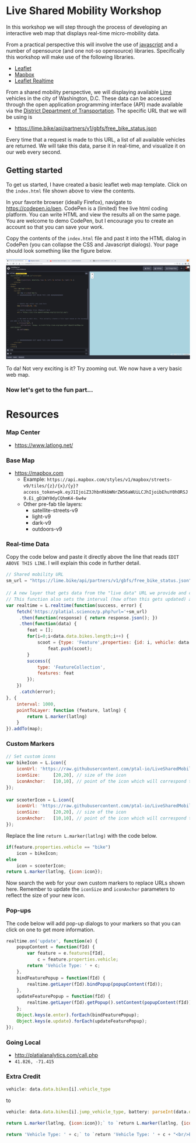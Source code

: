# Live Shared Mobility Workshop

In this workshop we will step through the process of developing an interactive web map that displays real-time micro-mobility data.  

From a practical perspective this will involve the use of [javascript](https://www.w3schools.com/js/) and a number of opensource (and one not-so opensource) libraries.  Specifically this workshop will make use of the following libraries.

  * [Leaflet](https://leafletjs.com/)
  * [Mapbox](https://www.mapbox.com/)
  * [Leaflet Realtime](https://github.com/perliedman/leaflet-realtime)

From a shared mobility perspective, we will displaying available [Lime](https://www.li.me/electric-scooter) vehicles in the city of Washington, D.C.  These data can be accessed through the open application programming interface (API) made available via the [District Department of Transportation](https://ddot.dc.gov/page/dockless-api). The specific URL that we will be using is

  * https://lime.bike/api/partners/v1/gbfs/free_bike_status.json

Every time that a request is made to this URL, a list of all available vehicles are returned.  We will take this data, parse it in real-time, and visualize it on our web every second.

## Getting started

To get us started, I have created a basic leaflet web map template.  Click on the `index.html` file shown above to view the contents.

In your favorite browser (ideally Firefox), navigate to https://codepen.io/pen.  CodePen is a (limited) free live html coding platform.  You can write HTML and view the results all on the same page.  You are welcome to demo CodePen, but I encourage you to create an account so that you can save your work.


Copy the contents of the `index.html` file and past it into the HTML dialog in CodePen (you can collapse the CSS and Javascript dialogs).  Your page should look something like the figure below.

![preliminary index file](https://github.com/ptal-io/LiveSharedMobility/blob/master/workshop_assets/first.png "Preliminary Index Page")

To da!  Not very exciting is it?  Try zooming out.  We now have a very basic web map.

### Now let's get to the fun part...



# Resources

### Map Center
  * https://www.latlong.net/

### Base Map
  * https://mapbox.com
    * Example: `https://api.mapbox.com/styles/v1/mapbox/streets-v9/tiles/{z}/{x}/{y}?access_token=pk.eyJ1IjoiZ3JhbnRkbWNrZW56aWUiLCJhIjoibEhuY0hORSJ9.Ei_gD1WY0dyCQhmK4-6w4w`
    * Other pre-fab tile layers:
      * satellite-streets-v9
	  * light-v9
	  * dark-v9
	  * outdoors-v9

### Real-time Data

Copy the code below and paste it directly above the line that reads `EDIT ABOVE THIS LINE`.  I will explain this code in further detail.

```javascript
// Shared mobility URL
sm_url = "https://lime.bike/api/partners/v1/gbfs/free_bike_status.json";

// A new layer that gets data from the "live data" URL we provide and converts it into GeoJSON format.
// This function also sets the interval (how often this gets updated) as well as the style for the markers
var realtime = L.realtime(function(success, error) {
    fetch('https://platial.science/p.php?url='+sm_url)
     .then(function(response) { return response.json(); })
     .then(function(data) {
        feat = [];
        for(i=0;i<data.data.bikes.length;i++) {
            scoot = {type: 'Feature',properties: {id: i, vehicle: data.data.bikes[i].vehicle_type},geometry: {type: 'Point',coordinates: [parseFloat(data.data.bikes[i].lon), parseFloat(data.data.bikes[i].lat)]}};
                feat.push(scoot);
        }
        success({
            type: 'FeatureCollection',
            features: feat
        });
    })
     .catch(error);
}, {
    interval: 1000,
    pointToLayer: function (feature, latlng) {
        return L.marker(latlng)
    }
}).addTo(map);
```

### Custom Markers

```javascript
// Set custom icons
var bikeIcon = L.icon({
    iconUrl: 'https://raw.githubusercontent.com/ptal-io/LiveSharedMobility/master/bike.png',
    iconSize:     [20,20], // size of the icon
    iconAnchor:   [10,10], // point of the icon which will correspond to marker's location
});

var scooterIcon = L.icon({
    iconUrl: 'https://raw.githubusercontent.com/ptal-io/LiveSharedMobility/master/scooter.png',
    iconSize:     [20,20], // size of the icon
    iconAnchor:   [10,10], // point of the icon which will correspond to marker's location
});
```

Replace the line `return L.marker(latlng)` with the code below.

```javascript
if(feature.properties.vehicle == "bike")
	icon = bikeIcon;
else
	icon = scooterIcon;
return L.marker(latlng, {icon:icon});
```

Now search the web for your own custom markers to replace URLs shown here.  Remember to update the `iconSize` and `iconAnchor` parameters to reflect the size of your new icon.  

### Pop-ups

The code below will add pop-up dialogs to your markers so that you can click on one to get more information.
```javascript
realtime.on('update', function(e) {
	popupContent = function(fId) {
		var feature = e.features[fId],
			c = feature.properties.vehicle;
		return 'Vehicle Type: ' + c;
	},
	bindFeaturePopup = function(fId) {
		realtime.getLayer(fId).bindPopup(popupContent(fId));
	},
	updateFeaturePopup = function(fId) {
		realtime.getLayer(fId).getPopup().setContent(popupContent(fId));
	};
	Object.keys(e.enter).forEach(bindFeaturePopup);
	Object.keys(e.update).forEach(updateFeaturePopup);
});
```

### Going Local

  * http://platialanalytics.com/call.php
  * `41.826, -71.415`

### Extra Credit

```javascript
vehicle: data.data.bikes[i].vehicle_type
```
to 
```javascript
vehicle: data.data.bikes[i].jump_vehicle_type, battery: parseInt(data.data.bikes[i].jump_ebike_battery_level.slice(0, -1))/100
```

```javascript
return L.marker(latlng, {icon:icon});` to `return L.marker(latlng, {icon:icon}).setOpacity(feature.properties.battery);
```

```javascript
return 'Vehicle Type: ' + c;` to `return 'Vehicle Type: ' + c + "<br/>Battery: " + feature.properties.battery*100+"%";
```